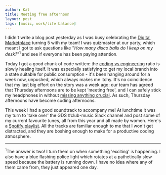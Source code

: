 ```yaml
---
author: Kat
title: Meeting free afternoon
layout: post
tags: [music, work/life balance]
---
```

I didn't write a blog post yesterday as I was busy celebrating the [Digital Marketplace](https://www.digitalmarketplace.service.gov.uk/) turning 5 with my team! I was quizmaster at our party, which meant I got to ask questions like "_How many disco balls do I keep on my desk?_"<sup>1</sup> and see if everyone has been paying attention. 

Today I got a good chunk of code written: the [coding vs engineering](https://katstevens.github.io/2019/11/05/coding-vs-engineering.html) ratio is slowly healing itself. It was especially satisfying to get my local branch into a state suitable for public consumption - it's been hanging around for a week now, unpushed, which always makes me itchy. It's no coincidence that my last big effort on the story was a week ago: our team has agreed that Thursday afternoons are to be kept 'meeting free', and I can safely stick my headphones in without [missing anything crucial](https://katstevens.github.io/2019/11/04/music-while-coding.html). As such, Thursday afternoons have become coding afternoons.

This week I had a good soundtrack to accompany me! At lunchtime it was my turn to 'take over' the GDS #club-music Slack channel and post some of my current favourite tunes, all from this year and all made by women. Here's a [Spotify playlist](https://open.spotify.com/user/katstevens/playlist/03f7UTQ4YFbaTqjgRpdxYV?si=K6MhJz28ScimClfVaGeEGA). All the tracks are familiar enough to me that I won't get distracted, and they are boshing enough to make for a productive coding atmosphere.

---
<sup>1</sup>The answer is two! I turn them on when something 'exciting' is happening. I also have a blue flashing police light which rotates at a pathetically slow speed because the battery is running down. I have no idea where any of them came from, they just appeared one day.
